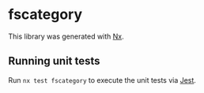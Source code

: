 # fscategory

This library was generated with [Nx](https://nx.dev).

## Running unit tests

Run `nx test fscategory` to execute the unit tests via [Jest](https://jestjs.io).

